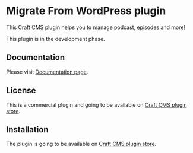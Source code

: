 # Migrate From WordPress plugin
This Craft CMS plugin helps you to manage podcast, episodes and more!

This plugin is in the development phase.

## Documentation
Please visit [Documentation page](https://github.com/vnali/studio-plugin-docs/blob/main/README.md).

## License
This is a commercial plugin and going to be available on [Craft CMS plugin store](https://plugins.craftcms.com/studio?craft4).

## Installation
The plugin is going to be available on [Craft CMS plugin store](https://plugins.craftcms.com/studio?craft4).

